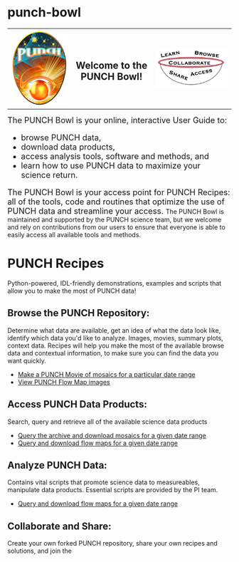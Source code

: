 # punch-bowl

<table><tr><td><img src = "PUNCHLogo_sm.png"></td><td><center><H2>Welcome to the PUNCH Bowl!</H2></center></td><td><img src ="punchbowl.png"</tr></table>


<font size = "+1">The PUNCH Bowl is your online, interactive User Guide to:
  * browse PUNCH data,
  * download data products,
  * access analysis tools, software and methods, and
  * learn how to use PUNCH data to maximize your science return.<p />
  
The PUNCH Bowl is your access point for PUNCH Recipes: all of the tools, code and routines that optimize the use of PUNCH data and streamline your access. </font>
The PUNCH Bowl is maintained and supported by the PUNCH science team, but we welcome and rely on contributions from our users to ensure that everyone is able to easily access all available tools and methods.

# PUNCH Recipes
Python-powered, IDL-friendly demonstrations, examples and scripts that allow you to make the most of PUNCH data!  
## Browse the PUNCH Repository:  
Determine what data are available, get an idea of what the data look like, identify which data you'd like to analyze.  Images, movies, summary plots, context data.  Recipes will help you make the most of the available browse data and contextual information, to make sure you can find the data you want quickly.
* [Make a PUNCH Movie of mosaics for a particular date range](http://)
* [View PUNCH Flow Map images](http://)
## Access PUNCH Data Products:
Search, query and retrieve all of the available science data products
* [Query the archive and download mosaics for a given date range](http://)
* [Query and download flow maps for a given date range](http://)
## Analyze PUNCH Data:
Contains vital scripts that promote science data to measureables, manipulate data products. Essential scripts are provided by the PI team.
* [Query and download flow maps for a given date range](http://)
## Collaborate and Share: 
Create your own forked PUNCH repository, share your own recipes and solutions, and join the 
